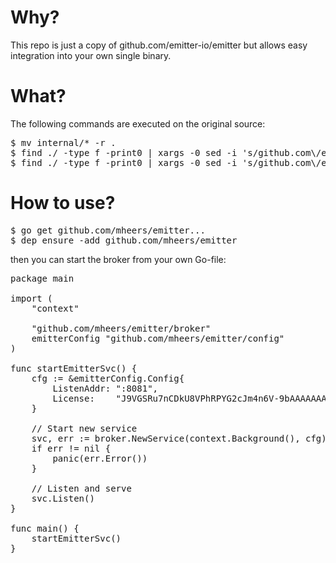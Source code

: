 
# Why?
This repo is just a copy of github.com/emitter-io/emitter but allows easy integration into your own single binary.

# What?
The following commands are executed on the original source:
<pre>
$ mv internal/* -r .
$ find ./ -type f -print0 | xargs -0 sed -i 's/github.com\/emitter-io\/emitter\/internal\//github.com\/emitter-io\/emitter\//g'
$ find ./ -type f -print0 | xargs -0 sed -i 's/github.com\/emitter-io\/emitter\//mheers\/emitter\//g'
</pre>

# How to use?
<pre>
$ go get github.com/mheers/emitter...
$ dep ensure -add github.com/mheers/emitter
</pre>

then you can start the broker from your own Go-file:
<pre>
package main

import (
	"context"

	"github.com/mheers/emitter/broker"
	emitterConfig "github.com/mheers/emitter/config"
)

func startEmitterSvc() {
	cfg := &emitterConfig.Config{
		ListenAddr: ":8081",
		License:    "J9VGSRu7nCDkU8VPhRPYG2cJm4n6V-9bAAAAAAAAAAI",
	}

	// Start new service
	svc, err := broker.NewService(context.Background(), cfg)
	if err != nil {
		panic(err.Error())
	}

	// Listen and serve
	svc.Listen()
}

func main() {
    startEmitterSvc()
}
</pre>